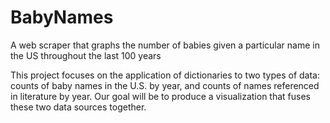 # BabyNames
A web scraper that graphs the number of babies given a particular name in the US throughout the last 100 years


This project focuses on the application of dictionaries to two types of data: counts of baby names in the U.S. by year, and counts of names referenced in literature by year. Our goal will be to produce a visualization that fuses these two data sources together.
